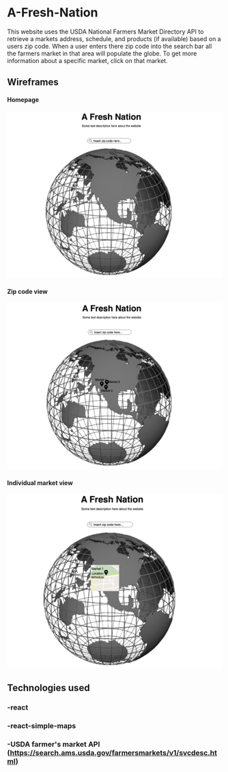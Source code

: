 # A-Fresh-Nation

This website uses the USDA National Farmers Market Directory API to retrieve a markets address, schedule, and products (if available) based on a users zip code. When a user enters there zip code into the search bar all the farmers market in that area will populate the globe. To get more information about a specific market, click on that market.

## Wireframes

#### Homepage
![](Wireframes/a-fresh-nation-homepage.png)

#### Zip code view
![](Wireframes/a-fresh-nation-all-markets.png)

#### Individual market view
![](Wireframes/a-fresh-nation-individual-markets.png)

## Technologies used
### -react
### -react-simple-maps
### -USDA farmer's market API (https://search.ams.usda.gov/farmersmarkets/v1/svcdesc.html)

